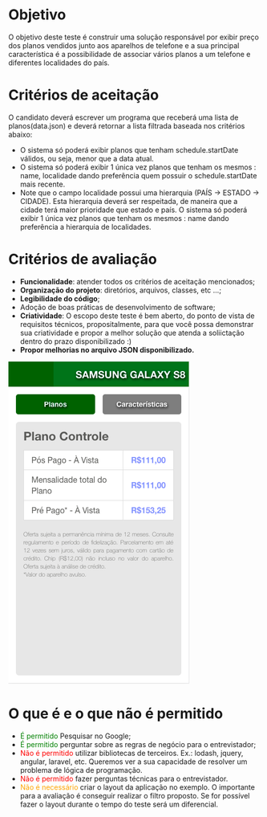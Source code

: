 

# Objetivo
O objetivo deste teste é construir uma solução responsável por exibir preço dos planos vendidos junto aos aparelhos de telefone e a sua principal característica é a possibilidade de associar vários planos a um telefone e diferentes localidades do país.

# Critérios de aceitação

O candidato deverá escrever um programa que receberá uma lista de planos(data.json) e deverá retornar a lista filtrada baseada nos critérios abaixo:

- O sistema só poderá exibir planos que tenham schedule.startDate válidos, ou seja, menor que a data atual.
- O sistema só poderá exibir 1 única vez planos que tenham os mesmos : name, localidade dando preferência quem possuir o schedule.startDate mais recente.
- Note que o campo localidade possui uma hierarquia (PAÍS -> ESTADO -> CIDADE). Esta hierarquia deverá ser respeitada, de maneira que a cidade terá maior prioridade que estado e  país. O sistema só poderá exibir 1 única vez planos que tenham os mesmos : name  dando preferência a hierarquia de localidades.


# Critérios de avaliação



*   **Funcionalidade**: atender todos os critérios de aceitação mencionados;
*   **Organização do projeto**: diretórios, arquivos, classes, etc ...;
*   **Legibilidade do código**;
*   Adoção de boas práticas de desenvolvimento de software;
*   **Criatividade**: O escopo deste teste é bem aberto, do ponto de vista de requisitos técnicos, propositalmente, para que você possa demonstrar sua criatividade e propor a melhor solução que atenda a soliictação dentro do prazo disponibilizado :)
*   **Propor melhorias  no arquivo JSON disponibilizado.**


![imagem](img.png "imagem")



# O que é e o que não é permitido


- <span style="color:green">É permitido</span> Pesquisar no Google;
- <span style="color:green">É permitido</span> perguntar sobre as regras de negócio para o entrevistador;
- <span style="color:red">Não é permitido</span> utilizar bibliotecas de terceiros. Ex.: lodash, jquery, angular, laravel, etc. Queremos ver a sua capacidade de resolver um problema de lógica de programação.
- <span style="color:red">Não é permitido</span> fazer perguntas técnicas para o entrevistador.
- <span style="color:orange">Não é necessário</span> criar o layout da aplicação no exemplo. O importante para a avaliação é conseguir realizar o filtro proposto. Se for possível fazer o layout durante o tempo do teste será um diferencial.


